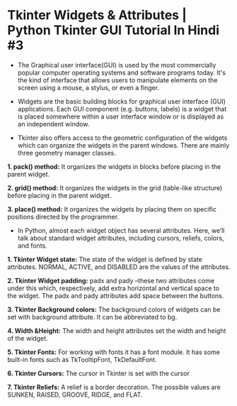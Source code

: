 # Tkinter Widgets & Attributes | Python Tkinter GUI Tutorial In Hindi #3
 
- The Graphical user interface(GUI) is used by the most commercially popular computer operating systems and software programs today. It's the kind of interface that allows users to manipulate elements on the screen using a mouse, a stylus, or even a finger.

- Widgets are the basic building blocks for graphical user interface (GUI) applications. Each GUI component (e.g. buttons, labels) is a widget that is placed somewhere within a user interface window or is displayed as an independent window. 

- Tkinter also offers access to the geometric configuration of the widgets which can organize the widgets in the parent windows. There are mainly three geometry manager classes.

**1. pack() method:** It organizes the widgets in blocks before placing in the parent widget.

**2. grid() method:** It organizes the widgets in the grid (table-like structure) before placing in the parent widget.

**3. place() method:** It organizes the widgets by placing them on specific positions directed by the programmer.

- In Python, almost each widget object has several attributes. Here, we’ll talk about standard widget attributes, including cursors, reliefs, colors, and fonts.

**1. Tkinter Widget state:** The state of the widget is defined by state attributes. NORMAL, ACTIVE, and DISABLED are the values of the attributes.

**2. Tkinter Widget padding:** padx and pady –these two attributes come under this which, respectively, add extra horizontal and vertical space to the widget. The padx and pady attributes add space between the buttons.

**3. Tkinter Background colors:** The background colors of widgets can be set with background attribute. It can be abbreviated to bg.

**4. Width &Height:** The width and height attributes set the width and height of the widget.

**5. Tkinter Fonts:** For working with fonts it has a font module. It has some built-in fonts such as TkTooltipFont, TkDefaultFont.

**6. Tkinter Cursors:** The cursor in Tkinter is set with the cursor

**7. Tkinter Reliefs:** A relief is a border decoration. The possible values are SUNKEN, RAISED, GROOVE, RIDGE, and FLAT.
